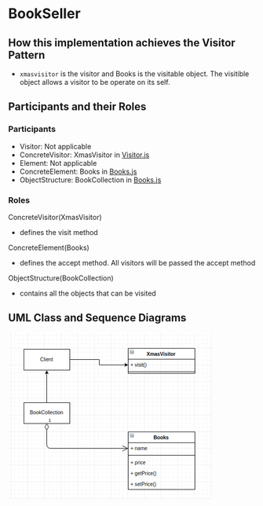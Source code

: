# BookSeller

## How this implementation achieves the Visitor Pattern
- `xmasvisitor` is the visitor and Books is the visitable object. The visitible object allows a visitor to be operate on its self.

## Participants and their Roles
### Participants
- Visitor: Not applicable
- ConcreteVisitor: XmasVisitor in [Visitor.js](./Visitor.js)
- Element: Not applicable
- ConcreteElement: Books in [Books.js](./Books.js)
- ObjectStructure: BookCollection in [Books.js](./Books.js)

### Roles
ConcreteVisitor(XmasVisitor)
- defines the visit method

ConcreteElement(Books)
- defines the accept method. All visitors will be passed the accept method

ObjectStructure(BookCollection)
- contains all the objects that can be visited

## UML Class and Sequence Diagrams
![alt vis_uml](../umls/VIS_CL_UML.png)
